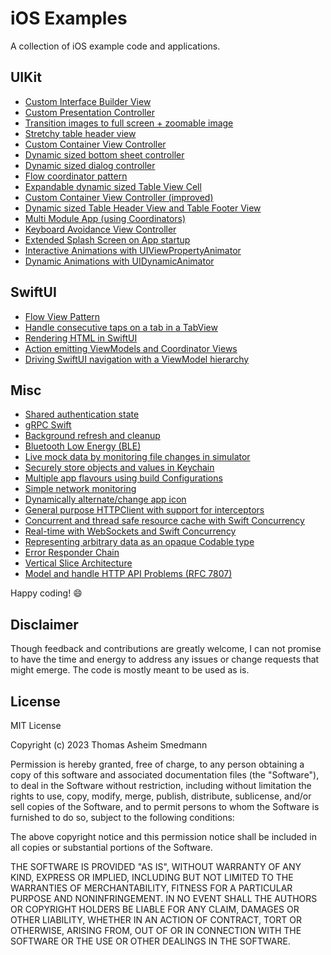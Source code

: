 # iOS Examples

A collection of iOS example code and applications.

## UIKit

- [Custom Interface Builder View](CustomInterfaceBuilderView)
- [Custom Presentation Controller](CustomPresentationController)
- [Transition images to full screen + zoomable image](FullScreenImageTransition)
- [Stretchy table header view](StretchyTableViewHeader)
- [Custom Container View Controller](ContainerViewController)
- [Dynamic sized bottom sheet controller](BottomSheetController)
- [Dynamic sized dialog controller](DialogController)
- [Flow coordinator pattern](FlowControllerPattern)
- [Expandable dynamic sized Table View Cell](ExpandableTableViewCell)
- [Custom Container View Controller (improved)](ImprovedContainerViewController)
- [Dynamic sized Table Header View and Table Footer View](DynamicTableHeaderView)
- [Multi Module App (using Coordinators)](FeatureModules)
- [Keyboard Avoidance View Controller](KeyboardAvoidance)
- [Extended Splash Screen on App startup](ExtendedSplashScreen)
- [Interactive Animations with UIViewPropertyAnimator](InteractiveAnimations)
- [Dynamic Animations with UIDynamicAnimator](DynamicAnimations)

## SwiftUI

- [Flow View Pattern](FlowViewPattern)
- [Handle consecutive taps on a tab in a TabView](ConsecutiveTabTaps)
- [Rendering HTML in SwiftUI](SwiftUIHTML)
- [Action emitting ViewModels and Coordinator Views](ActionableViewModel)
- [Driving SwiftUI navigation with a ViewModel hierarchy](ViewModelHierarchy)

## Misc

- [Shared authentication state](SharedAppAuthState)
- [gRPC Swift](GRPCFTW)
- [Background refresh and cleanup](BackgroundCleanup)
- [Bluetooth Low Energy (BLE)](BLEChat)
- [Live mock data by monitoring file changes in simulator](LiveMockData)
- [Securely store objects and values in Keychain](KeychainStorage)
- [Multiple app flavours using build Configurations](BuildConfigurations)
- [Simple network monitoring](NetworkMonitoring)
- [Dynamically alternate/change app icon](AlternateAppIcon)
- [General purpose HTTPClient with support for interceptors](HTTPClient)
- [Concurrent and thread safe resource cache with Swift Concurrency](ResourceCache)
- [Real-time with WebSockets and Swift Concurrency](WebSocketClient)
- [Representing arbitrary data as an opaque Codable type](OpaqueValue)
- [Error Responder Chain](ErrorResponder)
- [Vertical Slice Architecture](VerticalSlices)
- [Model and handle HTTP API Problems (RFC 7807)](HTTPAPIProblem)

Happy coding! :smile:

## Disclaimer

Though feedback and contributions are greatly welcome, I can not promise to have the time and energy to address any issues or change requests that might emerge.
The code is mostly meant to be used as is.

## License

MIT License

Copyright (c) 2023 Thomas Asheim Smedmann

Permission is hereby granted, free of charge, to any person obtaining a copy
of this software and associated documentation files (the "Software"), to deal
in the Software without restriction, including without limitation the rights
to use, copy, modify, merge, publish, distribute, sublicense, and/or sell
copies of the Software, and to permit persons to whom the Software is
furnished to do so, subject to the following conditions:

The above copyright notice and this permission notice shall be included in all
copies or substantial portions of the Software.

THE SOFTWARE IS PROVIDED "AS IS", WITHOUT WARRANTY OF ANY KIND, EXPRESS OR
IMPLIED, INCLUDING BUT NOT LIMITED TO THE WARRANTIES OF MERCHANTABILITY,
FITNESS FOR A PARTICULAR PURPOSE AND NONINFRINGEMENT. IN NO EVENT SHALL THE
AUTHORS OR COPYRIGHT HOLDERS BE LIABLE FOR ANY CLAIM, DAMAGES OR OTHER
LIABILITY, WHETHER IN AN ACTION OF CONTRACT, TORT OR OTHERWISE, ARISING FROM,
OUT OF OR IN CONNECTION WITH THE SOFTWARE OR THE USE OR OTHER DEALINGS IN THE
SOFTWARE.
